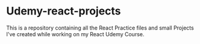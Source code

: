 # Udemy-react-projects
This is a repository containing all the React Practice files and small Projects I've created while working on my React Udemy Course.
